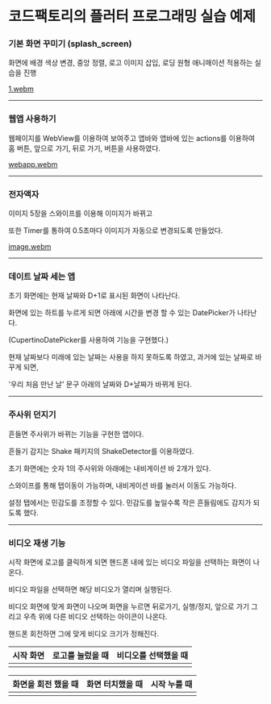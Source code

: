 # 코드팩토리의 플러터 프로그래밍 실습 예제



### 기본 화면 꾸미기 (splash_screen)



화면에 배경 색상 변경, 중앙 정렬, 로고 이미지 삽입, 로딩 원형 애니매이션 적용하는 실습을 진행

[1.webm](https://user-images.githubusercontent.com/56026214/213957452-6a27a0e5-8892-4963-9317-aec3d547c0dc.webm)





---



### 웹앱 사용하기

웹페이지를 WebView를 이용하여 보여주고 앱바와 앱바에 있는 actions를 이용하여 홈 버튼, 앞으로 가기, 뒤로 가기, 버튼을 사용하였다.

[webapp.webm](https://user-images.githubusercontent.com/56026214/213966390-543243c9-44d3-4883-b597-289b3be2bc8e.webm)



---



### 전자액자



이미지 5장을 스와이프를 이용해 이미지가 바뀌고

또한 Timer를 통하여 0.5초마다 이미지가 자동으로 변경되도록 만들었다.

[image.webm](https://user-images.githubusercontent.com/56026214/213974556-d6c02e7e-d207-411b-8836-bc056fec21c1.webm)



----



### 데이트 날짜 세는 앱



초기 화면에는 현재 날짜와 D+1로 표시된 화면이 나타난다.

화면에 있는 하트를 누르게 되면 아래에 시간을 변경 할 수 있는 DatePicker가 나타난다.

(CupertinoDatePicker를 사용하여 기능을 구현했다.)

현재 날짜보다 미래에 있는 날짜는 사용을 하지 못하도록 하였고, 과거에 있는 날짜로 바꾸게 되면,

'우리 처음 만난 날' 문구 아래의 날짜와 D+날짜가 바뀌게 된다.





---



### 주사위 던지기



흔들면 주사위가 바뀌는 기능을 구현한 앱이다.

흔들기 감지는 Shake 패키지의 ShakeDetector를 이용하였다.

초기 화면에는 숫자 1의 주사위와 아래에는 내비게이션 바 2개가 있다.

스와이프를 통해 탭이동이 가능하며, 내비게이션 바를 눌러서 이동도 가능하다.

설정 탭에서는 민감도를 조정할 수 있다. 민감도를 높일수록 작은 흔들림에도 감지가 되도록 했다.





----



### 비디오 재생 기능



시작 화면에 로고를 클릭하게 되면 핸드폰 내에 있는 비디오 파일을 선택하는 화면이 나온다.

비디오 파일을 선택하면 해당 비디오가 열리며 실행된다.

비디오 화면에 맞게 화면이 나오며 화면을 누르면 뒤로가기, 실행/정지, 앞으로 가기 그리고 우측 위에 다른 비디오 선택하는 아이콘이 나온다. 

핸드폰 회전하면 그에 맞게 비디오 크기가 정해진다.



| 시작 화면 | 로고를 눌렀을 때 | 비디오를 선택했을 때 |
| :-------: | :--------------: | :------------------: |
|           |                  |                      |



| 화면을 회전 했을 때 | 화면 터치했을 때 | 시작 누를 때 |
| :-----------------: | :--------------: | :----------: |
|                     |                  |              |

